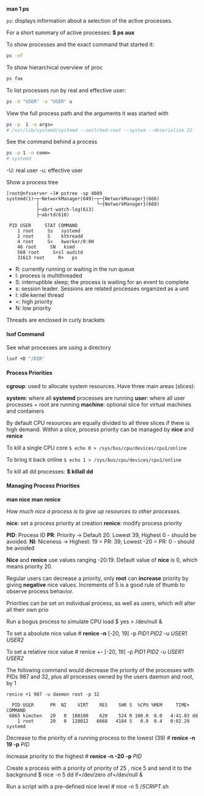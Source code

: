 
**man 1 ps**

`ps`: displays information about a selection of the active processes. 

For a short summary of active processes:
**$ ps aux**

To show processes and the exact command that started it:

``` bash
ps -ef
```

To show hierarchical overview of proc

``` bash
ps fax
```

To list processes run by real and effective user:

``` bash
ps -U "USER" -u "USER" u
```

View the full process path and the arguments it was started with

``` bash
ps -p  1 -o args=
# /usr/lib/systemd/systemd --switched-root --system --deserialize 22
```

See the command behind a process

``` bash
ps -p 1 -o comm=
# systemd
```

-U: real user
-u: effective user

Show a process tree
```
[root@nfsserver ~]# pstree -sp 4089
systemd(1)─┬─NetworkManager(649)─┬─{NetworkManager}(666)
           │                     └─{NetworkManager}(668)
           ├─abrt-watch-log(613)
           ├─abrtd(610)
```

```
 PID USER     STAT COMMAND
    1 root     Ss   systemd
    2 root     S    kthreadd
    4 root     S<   kworker/0:0H
    46 root     SN   ksmd
	568 root     S<sl auditd
	31613 root     R+   ps
```

* R: currently running or waiting in the run queue
* l: process is multithreaded
* S: interruptible sleep; the process is waiting for an event to complete
* s: session leader. Sessions are related processes organized as a unit
* I: idle kernel thread
* <: high priority
* N: low priority

Threads are enclosed in curly brackets

#### lsof Command

See what processes are using a directory

``` bash
lsof +D "/DIR"
```

#### Process Priorities

**cgroup**: used to allocate system resources. Have three main areas (slices):

**system**: where all **systemd** processes are running
**user**: where all user processes + root are running
**machine**: optional slice for virtual machines and containers

By default CPU resources are equally divided to all three slices if there is high demand.
Within a slice, process priority can be managed by **nice** and **renice**

To kill a single CPU core
`$ echo 0 > /sys/bus/cpu/devices/cpu1/online`

To bring it back online
`$ echo 1 > /sys/bus/cpu/devices/cpu1/online`

To kill all dd processes:
**$ killall dd**

#### Managing Process Priorities

**man nice**
**man renice**

*How much nice a process is to give up resources to other processes*. 

**nice**: set a process priority at creation
**renice**: modify process priority 

**PID**: Process ID
**PR**: Priority -> Default 20. Lowest 39, Highest 0 - should be avoided.
**NI**: Niceness -> Highest: 19 = PR: 39; Lowest -20 = PR: 0 - should be avoided

**Nice** and **renice** use values ranging -20:19. Default value of **nice** is 0, which means priority 20. 

Regular users can decrease a priority, only **root** can **increase** priority by giving **negative** nice values. Increments of 5 is a good rule of thumb to observe process behavior.

Priorities can be set on individual process, as well as users, which will alter all their own prio

Run a bogus process to simulate CPU load
$ yes > /dev/null &

To set a absolute nice value
\# **renice -n** \[-20, 19] -p *PID1 PID2* -u *USER1 USER2*

To set a relative nice value
\# renice +- \[-20, 19] -p *PID1 PID2* -u *USER1 USER2*

The following command would decrease the priority of the processes with
PIDs  987  and  32,  plus  all processes owned by the users daemon and root, by 1
```
renice +1 987 -u daemon root -p 32
```

```
  PID USER      PR  NI    VIRT    RES    SHR S  %CPU %MEM     TIME+ COMMAND
 6865 kimchen   20   0  108100    620    524 R 100.0  0.0   4:41.03 dd
    1 root      20   0  128012   6668   4184 S   0.0  0.4   0:02.29 systemd
```

Decrease to the priority of a running process to the lowest (39)
\# **renice -n 19 -p** *PID*

Increase priority to the highest
\# **renice -n -20** **-p** *PID*

Create a process with a priority of  priority of 25 , nice 5 and send it to the background
$ nice -n 5 dd if=/dev/zero of=/dev/null &

Run a script with a pre-defined nice level
\# nice -n 5 /*SCRIPT*.sh

